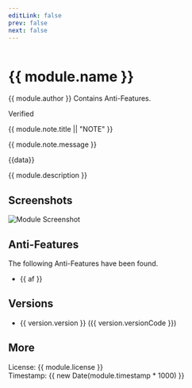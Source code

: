 ```yaml
---
editLink: false
prev: false
next: false
---
```


<script setup>
import { ref, onMounted, computed } from 'vue'
import { useData } from 'vitepress'
import { VPLink, VPButton } from 'vitepress/theme'
import Dialog from '../../../components/Dialog.vue'
import markdownit from 'markdown-it'
const md = markdownit()

const { params } = useData()

const module = ref(params.value.module)

const readmeContent = ref("No README found.")
const showReadmeModal = ref(false)
const openModal = () => {
  document.body.style.overflow = "hidden";
  showReadmeModal.value = true;
};

const closeModal = () => {
  document.body.style.overflow = "unset";
  showReadmeModal.value = false;
};

onMounted(()=> {
    if (!module.value.readme) return
    fetch(module.value.readme)
        .then((res)=> res.text())
        .then((text)=> {
            readmeContent.value = text
        })
})

const versions = computed(() => {
  return [...module.value.versions].reverse();
}); 

const latestVersion = computed(() => {
  return versions.value[0];
});
</script>

<img v-if="module.cover" :class="$style.moduleCover" :src="module.cover"/>

# {{ module.name }}

<div :class="$style.moduleDetailsContainer">
    <span :class="$style.author">{{ module.author }}</span>
    <span v-if="module.track.antifeatures && module.track.antifeatures.lenght !== 0" :class="$style.details">Contains Anti-Features.</span>
</div>

<Badge :style="{ marginTop: '8px' }" type="tip" :text="module.version" /> <Badge type="warning" :text="module.versionCode" /> <span v-if="module.verified" :class="[$style.chip, $style.chipGreen]">Verified</span>

<div v-if="module.note">

<div class="note custom-block github-alert">
    <p class="custom-block-title">{{ module.note.title || "NOTE" }}</p>
    <p>{{ module.note.message }}</p>
</div>

</div>

{{data}}

{{ module.description }}

<div :class="$style.moduleActions">
    <VPButton text="Download latest version" size="medium" target="_blank" theme="brand" :href="latestVersion.zipUrl" />
    <VPButton v-if="module.support" :href="module.support" target="_blank" text="Support" size="medium" theme="alt" />
    <VPButton v-if="module.readme" @click="openModal()" text="README" size="medium" theme="alt" />
</div>

<div v-if="module.screenshots && module.screenshots.length">
    <h2>Screenshots</h2>
    <div :class="$style.screenshotsContainer">
        <div v-for="(screenshot, index) in module.screenshots" :key="index" :class="$style.screenshot">
            <img :src="screenshot" alt="Module Screenshot" />
        </div>
    </div>
</div>

<div v-if="module.track.antifeatures && module.track.antifeatures.length">
    <h2>Anti-Features</h2>
    <p>The following Anti-Features have been found.</p>
    <ul v-for="(af, index) in module.track.antifeatures">
        <li>
            <VPLink :href="'/guide/antifeatures#' + af.toLowerCase()" :key="index" target="_blank">{{ af }}</VPLink>
        </li>
    </ul>
</div>

## Versions

<ul v-for="(version, index) in versions">
    <li>
        <VPLink :href="version.zipUrl" :key="index" target="_blank">{{ version.version }} ({{ version.versionCode }})</VPLink>
    </li>
</ul>

## More

<div :class="$style.feature">
    <article :class="$style.box">
        License: {{ module.license }}<br/>
        Timestamp: {{ new Date(module.timestamp * 1000) }}
    </article>
</div>

<Dialog :open="showReadmeModal" :onClose="closeModal" :onOpen="openModal" :contentStyle="{ padding: '16px 26px' }" title="README">
    <div class="vp-doc" v-html="md.render(readmeContent)" />
</Dialog>

<style scoped>
a {
    text-decoration: none !important;
}
</style>

<style module>
.moduleCover {
    width: 100%;
    margin-bottom: 16px;
    border-radius: 16px;
}

.moduleActions {
    display: flex;
    gap: 8px;
    flex-wrap: wrap;
}

.screenshotsContainer {
  display: flex;
  gap: 1rem;
  overflow-x: auto;
}

.screenshot img {
  width: 200px;
  height: auto;
  border-radius: 12px;
}

.moduleDetailsContainer {
    margin-top: 8px;
    margin-bottom: 8px;
    display: flex;
    flex-direction: column;
}

.author {
  flex-grow: 1;
  padding-top: 8px;
  line-height: 24px;
  font-size: 14px;
  font-weight: 500;
  color: var(--vp-badge-tip-text);
}

.details {
  flex-grow: 1;
  line-height: 24px;
  font-size: 13px;
  font-weight: 500;
  color: var(--vp-c-text-2);
}

.feature {
    display: block;
    border: 1px solid var(--vp-c-bg-soft);
    border-radius: 12px;
    height: 100%;
    background-color: var(--vp-c-bg-soft);
    transition: border-color 0.25s, background-color 0.25s;
}

.box {
    display: flex;
    flex-direction: column;
    padding: 24px;
    height: 100%;
}

.chipContainer {
    display: flex;
    flex-wrap: wrap;
    margin: -8px;
    padding-top: 20px;
}

.chipGreen {
    border-color: transparent;
    color: #b3ffa8;
    background-color: rgb(100 255 119 / 16%);
}

.chipInfo {
    border-color: var(--vp-badge-info-border);
    color: var(--vp-badge-info-text);
    background-color: var(--vp-badge-info-bg);
}

.chipDanger {
    border-color: var(--vp-badge-danger-border);
    color: var(--vp-badge-danger-text);
    background-color: var(--vp-badge-danger-bg);
}

.chip {
    border-style: solid;
    border-width: 1px;
    display: inline-block;
    border-radius: 12px;
    padding: 0 10px;
    line-height: 22px;
    font-size: 12px;
    font-weight: 500;
    margin: 4px;
    transform: translateY(-2px);
}
</style>
